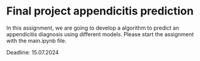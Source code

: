 # Final project appendicitis prediction
In this assignment, we are going to develop a algorithm to predict an appendicitis diagnosis using different models. Please start the assignment with the main.ipynb file.

Deadline: 15.07.2024